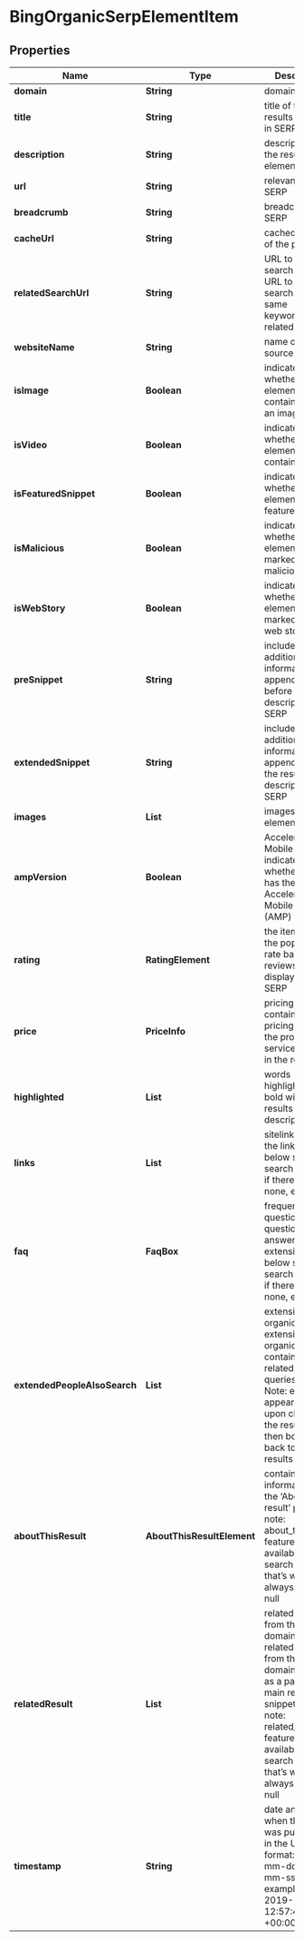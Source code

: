 # BingOrganicSerpElementItem


## Properties

| Name | Type | Description | Notes |
|------------ | ------------- | ------------- | -------------|
**domain** | **String** | domain in SERP |[optional]|
**title** | **String** | title of the results element in SERP |[optional]|
**description** | **String** | description of the results element in SERP |[optional]|
**url** | **String** | relevant URL in SERP |[optional]|
**breadcrumb** | **String** | breadcrumb in SERP |[optional]|
**cacheUrl** | **String** | cached version of the page |[optional]|
**relatedSearchUrl** | **String** | URL to a similar search<br>URL to a new search for the same keyword(s) on related sites |[optional]|
**websiteName** | **String** | name of the source website |[optional]|
**isImage** | **Boolean** | indicates whether the element contains an image |[optional]|
**isVideo** | **Boolean** | indicates whether the element contains a video |[optional]|
**isFeaturedSnippet** | **Boolean** | indicates whether the element is a featured_snippet |[optional]|
**isMalicious** | **Boolean** | indicates whether the element is marked as malicious |[optional]|
**isWebStory** | **Boolean** | indicates whether the element is marked as a web story |[optional]|
**preSnippet** | **String** | includes additional information appended before the result description in SERP |[optional]|
**extendedSnippet** | **String** | includes additional information appended after the result description in SERP |[optional]|
**images** | **List<AiModeImagesElementInfo>** | images of the element |[optional]|
**ampVersion** | **Boolean** | Accelerated Mobile Pages<br>indicates whether an item has the Accelerated Mobile Page (AMP) version |[optional]|
**rating** | **RatingElement** | the item’s rating <br>the popularity rate based on reviews and displayed in SERP |[optional]|
**price** | **PriceInfo** | pricing details<br>contains the pricing details of the product or service featured in the result |[optional]|
**highlighted** | **List<String>** | words highlighted in bold within the results description |[optional]|
**links** | **List<LinkElement>** | sitelinks<br>the links shown below some search results<br>if there are none, equals null |[optional]|
**faq** | **FaqBox** | frequently asked questions<br>questions and answers extension shown below some search results<br>if there are none, equals null |[optional]|
**extendedPeopleAlsoSearch** | **List<String>** | extension of the organic element<br>extension of the organic result containing related search queries<br>Note: extension appears in SERP upon clicking on the result and then bouncing back to search results |[optional]|
**aboutThisResult** | **AboutThisResultElement** | contains information from the ‘About this result’ panel<br>note: about_this_result feature is not available in Bing search engine, that’s why it always equals null |[optional]|
**relatedResult** | **List<RelatedResult>** | related result from the same domain<br>related result from the same domain appears as a part of the main result snippet;<br>note: related_result feature is not available in Bing search engine, that’s why it always equals null |[optional]|
**timestamp** | **String** | date and time when the result was published<br>in the UTC format: “yyyy-mm-dd hh-mm-ss +00:00”<br>example:<br>2019-11-15 12:57:46 +00:00 |[optional]|